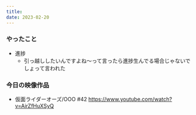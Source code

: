 ```yaml
---
title: 
date: 2023-02-20
---
```


### やったこと
+ 進捗
  + 引っ越ししたいんですよね～って言ったら進捗生んでる場合じゃないでしょって言われた


### 今日の映像作品
+ 仮面ライダーオーズ/OOO #42 <https://www.youtube.com/watch?v=AirZfHuXSyQ>
